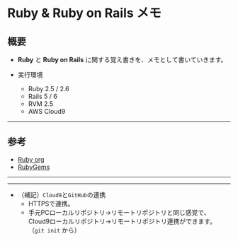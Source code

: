 # Ruby & Ruby on Rails メモ

## 概要

- __Ruby__ と __Ruby on Rails__ に関する覚え書きを、メモとして書いていきます。

- 実行環境
  - Ruby 2.5 / 2.6
  - Rails 5 / 6
  - RVM 2.5
  - AWS Cloud9

---

## 参考

- [Ruby org](https://www.ruby-lang.org/ja/)
- [RubyGems](https://rubygems.org/)

---

---

- （補記）`Cloud9`と`GitHub`の連携
  - HTTPSで連携。
  - 手元PCローカルリポジトリ→リモートリポジトリと同じ感覚で、  
  Cloud9ローカルリポジトリ→リモートリポジトリ連携ができます。
  （`git init` から）
